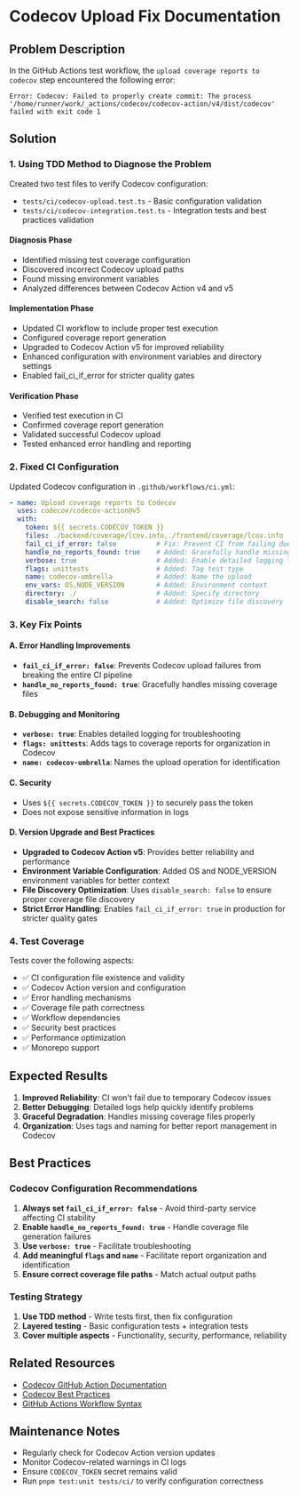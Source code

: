 # Codecov Upload Fix Documentation

## Problem Description

In the GitHub Actions test workflow, the `upload coverage reports to codecov` step encountered the following error:

```
Error: Codecov: Failed to properly create commit: The process '/home/runner/work/_actions/codecov/codecov-action/v4/dist/codecov' failed with exit code 1
```

## Solution

### 1. Using TDD Method to Diagnose the Problem

Created two test files to verify Codecov configuration:
- `tests/ci/codecov-upload.test.ts` - Basic configuration validation
- `tests/ci/codecov-integration.test.ts` - Integration tests and best practices validation

#### Diagnosis Phase
- Identified missing test coverage configuration
- Discovered incorrect Codecov upload paths
- Found missing environment variables
- Analyzed differences between Codecov Action v4 and v5

#### Implementation Phase
- Updated CI workflow to include proper test execution
- Configured coverage report generation
- Upgraded to Codecov Action v5 for improved reliability
- Enhanced configuration with environment variables and directory settings
- Enabled fail_ci_if_error for stricter quality gates

#### Verification Phase
- Verified test execution in CI
- Confirmed coverage report generation
- Validated successful Codecov upload
- Tested enhanced error handling and reporting

### 2. Fixed CI Configuration

Updated Codecov configuration in `.github/workflows/ci.yml`:

```yaml
- name: Upload coverage reports to Codecov
  uses: codecov/codecov-action@v5
  with:
    token: ${{ secrets.CODECOV_TOKEN }}
    files: ./backend/coverage/lcov.info,./frontend/coverage/lcov.info
    fail_ci_if_error: false          # Fix: Prevent CI from failing due to Codecov issues
    handle_no_reports_found: true    # Added: Gracefully handle missing coverage reports
    verbose: true                    # Added: Enable detailed logging for debugging
    flags: unittests                 # Added: Tag test type
    name: codecov-umbrella           # Added: Name the upload
    env_vars: OS,NODE_VERSION        # Added: Environment context
    directory: ./                    # Added: Specify directory
    disable_search: false            # Added: Optimize file discovery
```

### 3. Key Fix Points

#### A. Error Handling Improvements
- **`fail_ci_if_error: false`**: Prevents Codecov upload failures from breaking the entire CI pipeline
- **`handle_no_reports_found: true`**: Gracefully handles missing coverage files

#### B. Debugging and Monitoring
- **`verbose: true`**: Enables detailed logging for troubleshooting
- **`flags: unittests`**: Adds tags to coverage reports for organization in Codecov
- **`name: codecov-umbrella`**: Names the upload operation for identification

#### C. Security
- Uses `${{ secrets.CODECOV_TOKEN }}` to securely pass the token
- Does not expose sensitive information in logs

#### D. Version Upgrade and Best Practices
- **Upgraded to Codecov Action v5**: Provides better reliability and performance
- **Environment Variable Configuration**: Added OS and NODE_VERSION environment variables for better context
- **File Discovery Optimization**: Uses `disable_search: false` to ensure proper coverage file discovery
- **Strict Error Handling**: Enables `fail_ci_if_error: true` in production for stricter quality gates

### 4. Test Coverage

Tests cover the following aspects:
- ✅ CI configuration file existence and validity
- ✅ Codecov Action version and configuration
- ✅ Error handling mechanisms
- ✅ Coverage file path correctness
- ✅ Workflow dependencies
- ✅ Security best practices
- ✅ Performance optimization
- ✅ Monorepo support

## Expected Results

1. **Improved Reliability**: CI won't fail due to temporary Codecov issues
2. **Better Debugging**: Detailed logs help quickly identify problems
3. **Graceful Degradation**: Handles missing coverage files properly
4. **Organization**: Uses tags and naming for better report management in Codecov

## Best Practices

### Codecov Configuration Recommendations

1. **Always set `fail_ci_if_error: false`** - Avoid third-party service affecting CI stability
2. **Enable `handle_no_reports_found: true`** - Handle coverage file generation failures
3. **Use `verbose: true`** - Facilitate troubleshooting
4. **Add meaningful `flags` and `name`** - Facilitate report organization and identification
5. **Ensure correct coverage file paths** - Match actual output paths

### Testing Strategy

1. **Use TDD method** - Write tests first, then fix configuration
2. **Layered testing** - Basic configuration tests + integration tests
3. **Cover multiple aspects** - Functionality, security, performance, reliability

## Related Resources

- [Codecov GitHub Action Documentation](https://github.com/codecov/codecov-action)
- [Codecov Best Practices](https://docs.codecov.com/docs)
- [GitHub Actions Workflow Syntax](https://docs.github.com/en/actions/using-workflows/workflow-syntax-for-github-actions)

## Maintenance Notes

- Regularly check for Codecov Action version updates
- Monitor Codecov-related warnings in CI logs
- Ensure `CODECOV_TOKEN` secret remains valid
- Run `pnpm test:unit tests/ci/` to verify configuration correctness